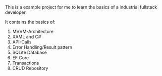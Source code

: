 This is a example project for me to learn the basics of a industrial fullstack developer.

It contains the basics of:
1. MVVM-Architecture
2. XAML and C#
3. API-Calls
4. Error Handling/Result pattern
5. SQLite Database
6. EF Core
7. Transactions
8. CRUD Repository
